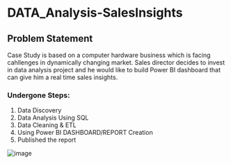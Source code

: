 # DATA_Analysis-SalesInsights

## Problem Statement
Case Study is based on a computer hardware business which is facing cahllenges in dynamically changing market.
Sales director decides to invest in data analysis project and he would like to build Power BI dashboard that can give him a real time sales insights.

### Undergone Steps:
1. Data Discovery
2. Data Analysis Using SQL
3. Data Cleaning & ETL
4. Using Power BI DASHBOARD/REPORT Creation
5. Published the report

![image](https://user-images.githubusercontent.com/61038746/120484784-09819300-c3d1-11eb-9bf8-80a5479d6184.png)
